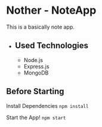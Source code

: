 # Nother - NoteApp

This is a basically note app.

- ## Used Technologies
  - Node.js
  - Express.js
  - MongoDB
  
  
## Before Starting

Install Dependencies
```npm install```

Start the App!
```npm start```





